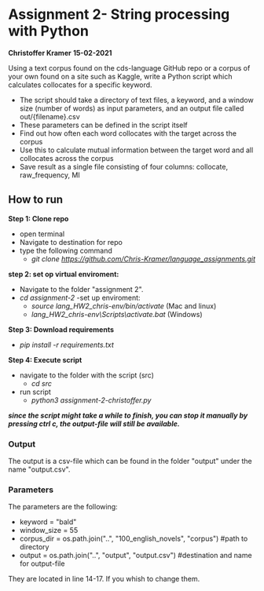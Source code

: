 # Assignment 2- String processing with Python
**Christoffer Kramer**
**15-02-2021**

Using a text corpus found on the cds-language GitHub repo or a corpus of your own found on a site such as Kaggle, write a Python script which calculates collocates for a specific keyword.

- The script should take a directory of text files, a keyword, and a window size (number of words) as input parameters, and an output file called out/{filename}.csv
- These parameters can be defined in the script itself
- Find out how often each word collocates with the target across the corpus
- Use this to calculate mutual information between the target word and all collocates across the corpus
- Save result as a single file consisting of four columns: collocate, raw_frequency, MI

## How to run

**Step 1: Clone repo**
- open terminal
- Navigate to destination for repo
- type the following command
    - _git clone https://github.com/Chris-Kramer/language_assignments.git_

**step 2: set op virtual enviroment:**
- Navigate to the folder "assignment 2".
- _cd assignment-2_
-set up enviroment:
    - _source lang_HW2_chris-env/bin/activate_ (Mac and linux)
    - _lang_HW2_chris-env\Scripts\activate.bat_ (Windows)
        
**Step 3: Download requirements**
- _pip install -r requirements.txt_
        
**Step 4: Execute script**
- navigate to the folder with the script (src)
    - _cd src_
- run script
    - _python3 assignment-2-christoffer.py_

**_since the script might take a while to finish, you can stop it manually by pressing ctrl c, the output-file will still be available._** 

### Output
The output is a csv-file which can be found in the folder "output" under the name "output.csv".

### Parameters
The  parameters are the following:
- keyword = "bald"
- window_size = 55
- corpus_dir = os.path.join("..", "100_english_novels", "corpus") #path to directory
- output = os.path.join("..", "output", "output.csv") #destination and name for output-file

They are located in line 14-17. If you whish to change them. 